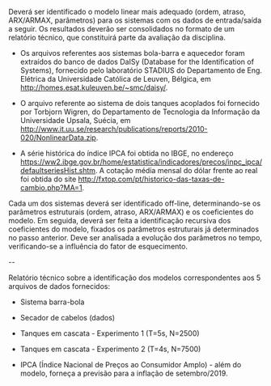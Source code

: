 Deverá ser identificado o modelo linear mais adequado (ordem, atraso, ARX/ARMAX, parâmetros) para os sistemas com os dados de entrada/saída a seguir. Os resultados deverão ser consolidados no formato de um relatório técnico, que constituirá parte da avaliação da disciplina.

- Os arquivos referentes aos sistemas bola-barra e aquecedor foram extraídos do banco de dados DaISy (Database for the Identification of Systems), fornecido pelo laboratório STADIUS do Departamento de Eng. Elétrica da Universidade Católica de Leuven, Bélgica, em http://homes.esat.kuleuven.be/~smc/daisy/. 

- O arquivo referente ao sistema de dois tanques acoplados foi fornecido por Torbjorn Wigren, do Departamento de Tecnologia da Informação da Universidade Upsala, Suécia, em http://www.it.uu.se/research/publications/reports/2010-020/NonlinearData.zip. 

- A série histórica do índice IPCA foi obtida no IBGE, no endereço https://ww2.ibge.gov.br/home/estatistica/indicadores/precos/inpc_ipca/defaultseriesHist.shtm. A cotação média mensal do dólar frente ao real foi obtida do site http://fxtop.com/pt/historico-das-taxas-de-cambio.php?MA=1.

Cada um dos sistemas deverá ser identificado off-line, determinando-se os parâmetros estruturais (ordem, atraso, ARX/ARMAX) e os coeficientes do modelo. Em seguida, deverá ser feita a identificação recursiva dos coeficientes do modelo, fixados os parâmetros estruturais já determinados no passo anterior. Deve ser analisada a evolução dos parâmetros no tempo, verificando-se a influência do fator de esquecimento.

--

Relatório técnico sobre a identificação dos modelos correspondentes aos 5 arquivos de dados fornecidos:

- Sistema barra-bola

- Secador de cabelos (dados)

- Tanques em cascata - Experimento 1 (T=5s, N=2500)

- Tanques em cascata - Experimento 2 (T=4s, N=7500)

- IPCA (Índice Nacional de Preços ao Consumidor Amplo) - além do modelo, forneça a previsão para a inflação de setembro/2019.
